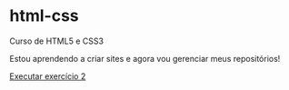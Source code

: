 # html-css
 Curso de HTML5 e CSS3
 
 Estou aprendendo a criar sites e agora vou gerenciar meus repositórios!

<a href ="https://felipecammpos.github.io/html-css/Exercícios/ex002/index.html"> Executar exercício 2</a>